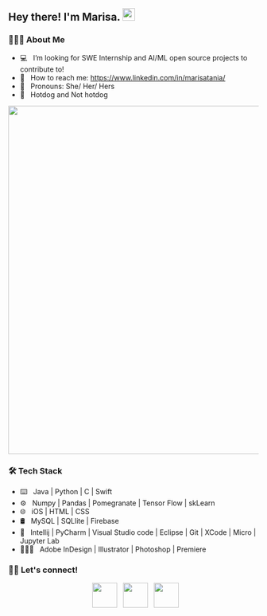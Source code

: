 <h2> Hey there! I'm Marisa. <img src="https://github.com/souvikguria98/souvikguria98/blob/master/Hi.gif" width="25"></h2>

<h3> 👩🏻‍💻 About Me </h3>

- 💻 &nbsp; I’m looking for SWE Internship and AI/ML open source projects to contribute to!
- 💬 &nbsp; How to reach me: https://www.linkedin.com/in/marisatania/
- 🦄 &nbsp; Pronouns: She/ Her/ Hers
- 🌭 &nbsp; Hotdog and Not hotdog

<img src="https://user-images.githubusercontent.com/60201466/113470898-9fb72e00-940d-11eb-99f1-8ae83044a2aa.gif" width="700">

<h3>🛠 Tech Stack</h3>

- ⌨️ &nbsp; Java | Python | C | Swift  
- ⚙️ &nbsp; Numpy | Pandas | Pomegranate | Tensor Flow | skLearn
- 🌐 &nbsp; iOS | HTML | CSS 
- 🛢 &nbsp; MySQL | SQLlite | Firebase
- 🔧 &nbsp; Intellij | PyCharm | Visual Studio code | Eclipse | Git | XCode | Micro | Jupyter Lab
- 👩🏼‍🎨 &nbsp; Adobe InDesign | Illustrator | Photoshop | Premiere

<h3> 🤝🏻 Let's connect! </h3>

<p align="center">
&nbsp; <a href="https://www.linkedin.com/in/marisatania/" target="_blank" rel="noopener noreferrer"><img src="https://img.icons8.com/plasticine/100/000000/linkedin.png" width="50" /></a>
&nbsp; <a href="https://www.instagram.com/marisatania/" target="_blank" rel="noopener noreferrer"><img src="https://img.icons8.com/plasticine/100/000000/instagram-new.png" width="50" /></a>  
&nbsp; <a href="mailto:mt.marisatania@gmail.com" target="_blank" rel="noopener noreferrer"><img src="https://img.icons8.com/plasticine/100/000000/gmail.png"  width="50" /></a>
</p>

